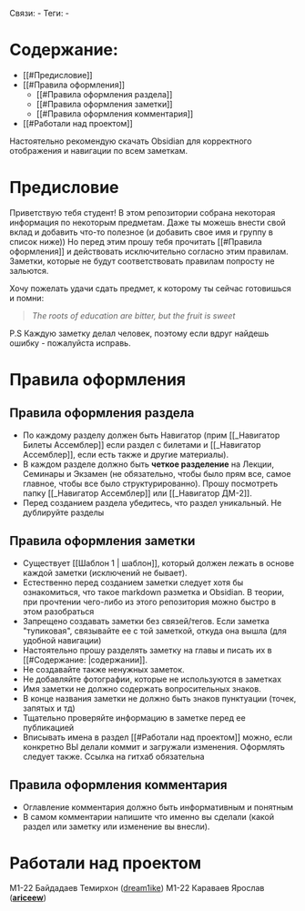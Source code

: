 Связи: -
Теги: -
# Содержание:
- [[#Предисловие]]
- [[#Правила оформления]]
	- [[#Правила оформления раздела]]
	- [[#Правила оформления заметки]]
	- [[#Правила оформления комментария]]
- [[#Работали над проектом]]

Настоятельно рекомендую скачать Obsidian для корректного отображения и навигации по всем заметкам.
# Предисловие
Приветствую тебя студент! В этом репозитории собрана некоторая информация по некоторым предметам. Даже ты можешь внести свой вклад и добавить что-то полезное (и добавить свое имя и группу в список ниже)) Но перед этим прошу тебя прочитать [[#Правила оформления]] и действовать исключительно согласно этим правилам. Заметки, которые не будут соответствовать правилам попросту не зальются.

Хочу пожелать удачи сдать предмет, к которому ты сейчас готовишься и помни: 

> *The roots of education are bitter, but the fruit is sweet*

P.S Каждую заметку делал человек, поэтому если вдруг найдешь ошибку - пожалуйста исправь. 

# Правила оформления 

## Правила оформления раздела
- По каждому разделу должен быть Навигатор (прим [[_Навигатор Билеты Ассемблер]] если раздел с билетами и [[_Навигатор Ассемблер]], если есть также и другие материалы). 
- В каждом разделе должно быть **четкое разделение** на Лекции, Семинары и Экзамен (не обязательно, чтобы было прям все, самое главное, чтобы все было структурированно). Прошу посмотреть папку [[_Навигатор Ассемблер]] или [[_Навигатор ДМ-2]]. 
- Перед созданием раздела убедитесь, что раздел уникальный. Не дублируйте разделы
## Правила оформления заметки
- Существует [[Шаблон 1 | шаблон]], который должен лежать в основе каждой заметки (исключений не бывает).
- Естественно перед созданием заметки следует хотя бы ознакомиться, что такое markdown разметка и Obsidian. В теории, при прочтении чего-либо из этого репозитория можно быстро в этом разобраться
- Запрещено создавать заметки без связей/тегов. Если заметка "тупиковая", связывайте ее с той заметкой, откуда она вышла (для удобной навигации)
- Настоятельно прошу разделять заметку на главы и писать их в [[#Содержание: |содержании]]. 
- Не создавайте также ненужных заметок.
- Не добавляйте фотографии, которые не используются в заметках
- Имя заметки не должно содержать вопросительных знаков.
- В конце названия заметки не должно быть знаков пунктуации (точек, запятых и тд)
- Тщательно проверяйте информацию в заметке перед ее публикацией
- Вписывать имена в раздел [[#Работали над проектом]] можно, если конкретно ВЫ делали коммит и загружали изменения. Оформлять следует также. Ссылка на гитхаб обязательна
## Правила оформления комментария 
- Оглавление комментария должно быть информативным и понятным
- В самом комментарии напишите что именно вы сделали (какой раздел или заметку или изменение вы внесли). 


# Работали над проектом
М1-22 Байдадаев Темирхон ([dream1ike](https://github.com/dream1ike))
М1-22 Караваев Ярослав (**[ariceew](https://github.com/ariceew)**)



